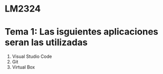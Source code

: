 # LM2324

# Tema 1: Las isguientes aplicaciones seran las utilizadas

1. Visual Studio Code
2. Git
3. Virtual Box
